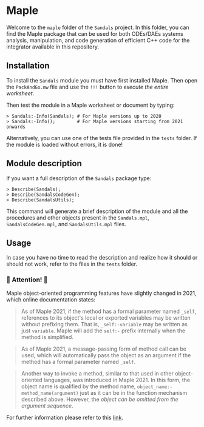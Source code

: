 # Maple

Welcome to the `maple` folder of the `Sandals` project. In this folder, you can find the Maple package that can be used for both ODEs/DAEs systems analysis, manipulation, and code generation of efficient C++ code for the integrator available in this repository.

## Installation

To install the `Sandals` module you must have first installed Maple. Then open the `PackAndGo.mw` file and use the `!!!` button to *execute the entire worksheet*.

Then test the module in a Maple worksheet or document by typing:

```
> Sandals:-Info(Sandals); # For Maple versions up to 2020
> Sandals:-Info();        # For Maple versions starting from 2021 onwards
```

Alternatively, you can use one of the tests file provided in the `tests` folder. If the module is loaded without errors, it is done!

## Module description

If you want a full description of the `Sandals` package type:

```
> Describe(Sandals);
> Describe(SandalsCodeGen);
> Describe(SandalsUtils);
```

This command will generate a brief description of the module and all the procedures and other objects present in the `Sandals.mpl`, `SandalsCodeGen.mpl`, and `SandalsUtils.mpl` files.


## Usage

In case you have no time to read the description and realize how it should or should not work, refer to the files in the `tests` folder.

### 🚧 Attention! 🚧

Maple object-oriented programming features have slightly changed in 2021, which online documentation states:

> As of Maple 2021, if the method has a formal parameter named `_self`, references to its object's local or exported variables may be written without prefixing them. That is, `_self:-variable` may be written as just `variable`. Maple will add the `self:-` prefix internally when the method is simplified.

> As of Maple 2021, a message-passing form of method call can be used, which will automatically pass the object as an argument if the method has a formal parameter named `_self`.

> Another way to invoke a method, similar to that used in other object-oriented languages, was introduced in Maple 2021. In this form, the object name is qualified by the method name, `object_name:-method_name(argument)` just as it can be in the function mechanism described above. However, the *object can be omitted from the argument sequence*.

For further information please refer to this [link](https://fr.maplesoft.com/support/help/Maple/view.aspx?path=object/methods).
